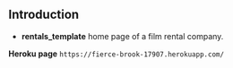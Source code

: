 

## Introduction
* **rentals_template** home page of a film rental company.


**Heroku page**
`https://fierce-brook-17907.herokuapp.com/`
